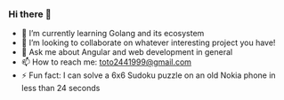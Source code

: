 ### Hi there 👋

- 🌱 I’m currently learning Golang and its ecosystem
- 👯 I’m looking to collaborate on whatever interesting project you have!
- 💬 Ask me about Angular and web development in general
- 📫 How to reach me: toto2441999@gmail.com
- ⚡ Fun fact: I can solve a 6x6 Sudoku puzzle on an old Nokia phone in less than 24 seconds
